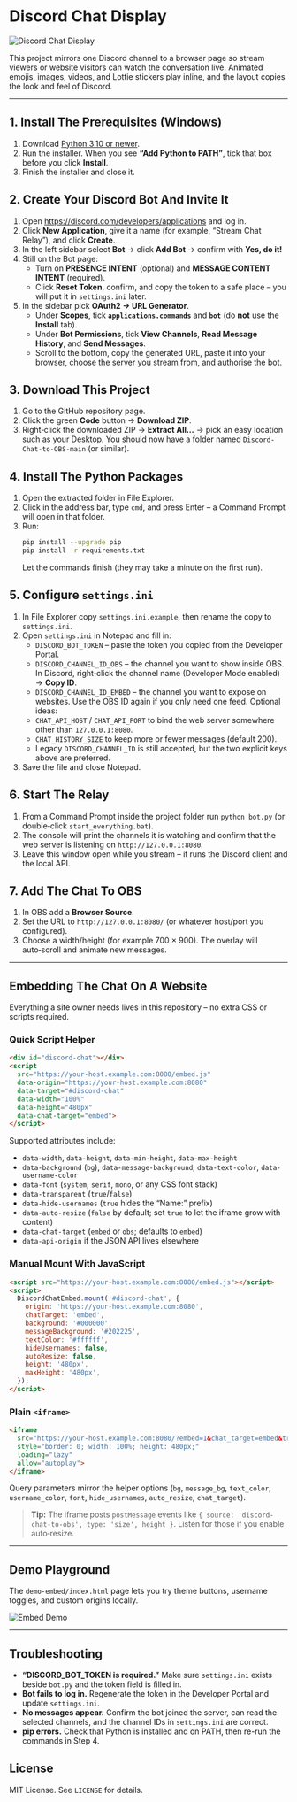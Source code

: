 # Discord Chat Display

![Discord Chat Display](https://raw.githubusercontent.com/Naguroka/Discord-Chat-to-OBS/main/2024-02-08%2000_11_02-Discord%20Chat%20Display.png)

This project mirrors one Discord channel to a browser page so stream viewers or website visitors can watch the conversation live. Animated emojis, images, videos, and Lottie stickers play inline, and the layout copies the look and feel of Discord.

---

## 1. Install The Prerequisites (Windows)
1. Download [Python 3.10 or newer](https://www.python.org/downloads/).
2. Run the installer. When you see **“Add Python to PATH”**, tick that box before you click **Install**.
3. Finish the installer and close it.

## 2. Create Your Discord Bot And Invite It
1. Open <https://discord.com/developers/applications> and log in.
2. Click **New Application**, give it a name (for example, “Stream Chat Relay”), and click **Create**.
3. In the left sidebar select **Bot** → click **Add Bot** → confirm with **Yes, do it!**
4. Still on the Bot page:
   - Turn on **PRESENCE INTENT** (optional) and **MESSAGE CONTENT INTENT** (required).
   - Click **Reset Token**, confirm, and copy the token to a safe place – you will put it in `settings.ini` later.
5. In the sidebar pick **OAuth2 → URL Generator**.
   - Under **Scopes**, tick **`applications.commands`** and **`bot`** (do **not** use the **Install** tab).
   - Under **Bot Permissions**, tick **View Channels**, **Read Message History**, and **Send Messages**.
   - Scroll to the bottom, copy the generated URL, paste it into your browser, choose the server you stream from, and authorise the bot.

## 3. Download This Project
1. Go to the GitHub repository page.
2. Click the green **Code** button → **Download ZIP**.
3. Right‑click the downloaded ZIP → **Extract All…** → pick an easy location such as your Desktop. You should now have a folder named `Discord-Chat-to-OBS-main` (or similar).

## 4. Install The Python Packages
1. Open the extracted folder in File Explorer.
2. Click in the address bar, type `cmd`, and press Enter – a Command Prompt will open in that folder.
3. Run:
   ```cmd
   pip install --upgrade pip
   pip install -r requirements.txt
   ```
   Let the commands finish (they may take a minute on the first run).

## 5. Configure `settings.ini`
1. In File Explorer copy `settings.ini.example`, then rename the copy to `settings.ini`.
2. Open `settings.ini` in Notepad and fill in:
   - `DISCORD_BOT_TOKEN` – paste the token you copied from the Developer Portal.
   - `DISCORD_CHANNEL_ID_OBS` – the channel you want to show inside OBS. In Discord, right‑click the channel name (Developer Mode enabled) → **Copy ID**.
   - `DISCORD_CHANNEL_ID_EMBED` – the channel you want to expose on websites. Use the OBS ID again if you only need one feed.
   Optional ideas:
   - `CHAT_API_HOST` / `CHAT_API_PORT` to bind the web server somewhere other than `127.0.0.1:8080`.
   - `CHAT_HISTORY_SIZE` to keep more or fewer messages (default 200).
   - Legacy `DISCORD_CHANNEL_ID` is still accepted, but the two explicit keys above are preferred.
3. Save the file and close Notepad.

## 6. Start The Relay
1. From a Command Prompt inside the project folder run `python bot.py` (or double‑click `start_everything.bat`).
2. The console will print the channels it is watching and confirm that the web server is listening on `http://127.0.0.1:8080`.
3. Leave this window open while you stream – it runs the Discord client and the local API.

## 7. Add The Chat To OBS
1. In OBS add a **Browser Source**.
2. Set the URL to `http://127.0.0.1:8080/` (or whatever host/port you configured).
3. Choose a width/height (for example 700 × 900). The overlay will auto‑scroll and animate new messages.

---

## Embedding The Chat On A Website
Everything a site owner needs lives in this repository – no extra CSS or scripts required.

### Quick Script Helper
```html
<div id="discord-chat"></div>
<script
  src="https://your-host.example.com:8080/embed.js"
  data-origin="https://your-host.example.com:8080"
  data-target="#discord-chat"
  data-width="100%"
  data-height="480px"
  data-chat-target="embed">
</script>
```
Supported attributes include:
- `data-width`, `data-height`, `data-min-height`, `data-max-height`
- `data-background` (`bg`), `data-message-background`, `data-text-color`, `data-username-color`
- `data-font` (`system`, `serif`, `mono`, or any CSS font stack)
- `data-transparent` (`true`/`false`)
- `data-hide-usernames` (`true` hides the “Name:” prefix)
- `data-auto-resize` (`false` by default; set `true` to let the iframe grow with content)
- `data-chat-target` (`embed` or `obs`; defaults to `embed`)
- `data-api-origin` if the JSON API lives elsewhere

### Manual Mount With JavaScript
```html
<script src="https://your-host.example.com:8080/embed.js"></script>
<script>
  DiscordChatEmbed.mount('#discord-chat', {
    origin: 'https://your-host.example.com:8080',
    chatTarget: 'embed',
    background: '#000000',
    messageBackground: '#202225',
    textColor: '#ffffff',
    hideUsernames: false,
    autoResize: false,
    height: '480px',
    maxHeight: '480px',
  });
</script>
```

### Plain `<iframe>`
```html
<iframe
  src="https://your-host.example.com:8080/?embed=1&chat_target=embed&transparent=1&bg=%23000000&message_bg=%23313131"
  style="border: 0; width: 100%; height: 480px;"
  loading="lazy"
  allow="autoplay">
</iframe>
```
Query parameters mirror the helper options (`bg`, `message_bg`, `text_color`, `username_color`, `font`, `hide_usernames`, `auto_resize`, `chat_target`).

> **Tip:** The iframe posts `postMessage` events like `{ source: 'discord-chat-to-obs', type: 'size', height }`. Listen for those if you enable auto‑resize.

---

## Demo Playground
The `demo-embed/index.html` page lets you try theme buttons, username toggles, and custom origins locally.

![Embed Demo](embed%20demo.png)

---

## Troubleshooting
- **“DISCORD_BOT_TOKEN is required.”** Make sure `settings.ini` exists beside `bot.py` and the token field is filled in.
- **Bot fails to log in.** Regenerate the token in the Developer Portal and update `settings.ini`.
- **No messages appear.** Confirm the bot joined the server, can read the selected channels, and the channel IDs in `settings.ini` are correct.
- **pip errors.** Check that Python is installed and on PATH, then re-run the commands in Step 4.

## License
MIT License. See `LICENSE` for details.
